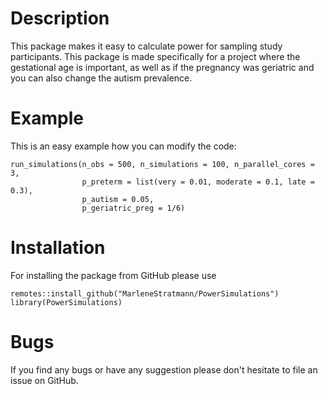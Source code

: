 # Description
This package makes it easy to calculate power for sampling study participants. This package is made specifically for a project where the gestational age is important, as well as if the pregnancy was geriatric and you can also change the autism prevalence.

# Example
This is an easy example how you can modify the code:

```
run_simulations(n_obs = 500, n_simulations = 100, n_parallel_cores = 3,
                p_preterm = list(very = 0.01, moderate = 0.1, late = 0.3),
                p_autism = 0.05,
                p_geriatric_preg = 1/6)
```
# Installation
For installing the package from GitHub please use

```
remotes::install_github("MarleneStratmann/PowerSimulations")
library(PowerSimulations)
```

# Bugs
If you find any bugs or have any suggestion please don't hesitate to file an issue on GitHub.
